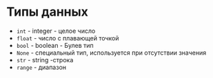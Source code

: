 # Типы данных
* `int` - integer - целое число
* `float` - число с плавающей точкой
* `bool` - boolean - Булев тип
* `None` - специальный тип, используется при отсутствии значения
* `str` - string -строка
* `range` - диапазон
